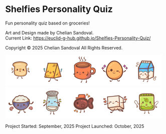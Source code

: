 # Shelfies Personality Quiz
Fun personality quiz based on groceries!

Art and Design made by Chelian Sandoval. <br>
Current Link: https://euclid-g-hub.github.io/Shelfies-Personality-Quiz/

Copyright &copy; 2025 Chelian Sandoval
All Rights Reserved.

<img src="https://github.com/euclid-g-hub/Shelfies-Personality-Quiz/blob/main/images/Roster/Bread.gif" width="100"><img src="https://github.com/euclid-g-hub/Shelfies-Personality-Quiz/blob/main/images/Roster/Cheese.gif" width="100"><img src="https://github.com/euclid-g-hub/Shelfies-Personality-Quiz/blob/main/images/Roster/Coffee.gif" width="100"><img src="https://github.com/euclid-g-hub/Shelfies-Personality-Quiz/blob/main/images/Roster/Egg.gif" width="100"><img src="https://github.com/euclid-g-hub/Shelfies-Personality-Quiz/blob/main/images/Roster/Milk.gif" width="100">
<img src="https://github.com/euclid-g-hub/Shelfies-Personality-Quiz/blob/main/images/Roster/Rice.gif" width="100"><img src="https://github.com/euclid-g-hub/Shelfies-Personality-Quiz/blob/main/images/Roster/Salt.gif" width="100"><img src="https://github.com/euclid-g-hub/Shelfies-Personality-Quiz/blob/main/images/Roster/Soy_Sauce.gif" width="100"><img src="https://github.com/euclid-g-hub/Shelfies-Personality-Quiz/blob/main/images/Roster/Sugar.gif" width="100"><img src="https://github.com/euclid-g-hub/Shelfies-Personality-Quiz/blob/main/images/Roster/Tea_Bag.gif" width="100">

Project Started: September, 2025
Project Launched: October, 2025
